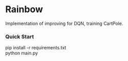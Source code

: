 # Rainbow

Implementation of improving for DQN, training CartPole.

### Quick Start

pip install -r requirements.txt \
python main.py
